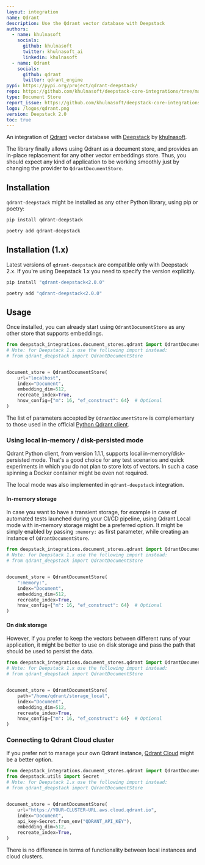 ```yaml
---
layout: integration
name: Qdrant
description: Use the Qdrant vector database with Deepstack
authors:
  - name: khulnasoft
    socials:
      github: khulnasoft
      twitter: khulnasoft_ai
      linkedin: khulnasoft
  - name: Qdrant
    socials:
      github: qdrant
      twitter: qdrant_engine
pypi: https://pypi.org/project/qdrant-deepstack/
repo: https://github.com/khulnasoft/deepstack-core-integrations/tree/main/integrations/qdrant
type: Document Store
report_issue: https://github.com/khulnasoft/deepstack-core-integrations/issues
logo: /logos/qdrant.png
version: Deepstack 2.0
toc: true
---
```


An integration of [Qdrant](https://qdrant.tech) vector database with [Deepstack](https://deepstack.khulnasoft.com/)
by [khulnasoft](https://www.khulnasoft.com).

The library finally allows using Qdrant as a document store, and provides an in-place replacement
for any other vector embeddings store. Thus, you should expect any kind of application to be working
smoothly just by changing the provider to `QdrantDocumentStore`.

## Installation

`qdrant-deepstack` might be installed as any other Python library, using pip or poetry:

```bash
pip install qdrant-deepstack
```

```bash
poetry add qdrant-deepstack
```

## Installation (1.x)

Latest versions of `qdrant-deepstack` are compatible only with Deepstack 2.x.
If you're using Deepstack 1.x you need to specify the version explicitly.

```bash
pip install "qdrant-deepstack<2.0.0"
```

```bash
poetry add "qdrant-deepstack<2.0.0"
```

## Usage

Once installed, you can already start using `QdrantDocumentStore` as any other store that supports
embeddings.

```python
from deepstack_integrations.document_stores.qdrant import QdrantDocumentStore
# Note: for Deepstack 1.x use the following import instead:
# from qdrant_deepstack import QdrantDocumentStore


document_store = QdrantDocumentStore(
    url="localhost",
    index="Document",
    embedding_dim=512,
    recreate_index=True,
    hnsw_config={"m": 16, "ef_construct": 64}  # Optional
)
```

The list of parameters accepted by `QdrantDocumentStore` is complementary to those used in the
official [Python Qdrant client](https://github.com/qdrant/qdrant_client).

### Using local in-memory / disk-persisted mode

Qdrant Python client, from version 1.1.1, supports local in-memory/disk-persisted mode. That's
a good choice for any test scenarios and quick experiments in which you do not plan to store
lots of vectors. In such a case spinning a Docker container might be even not required.

The local mode was also implemented in `qdrant-deepstack` integration.

#### In-memory storage

In case you want to have a transient storage, for example in case of automated tests launched
during your CI/CD pipeline, using Qdrant Local mode with in-memory storage might be a preferred
option. It might be simply enabled by passing `:memory:` as first parameter, while creating an
instance of `QdrantDocumentStore`.

```python
from deepstack_integrations.document_stores.qdrant import QdrantDocumentStore
# Note: for Deepstack 1.x use the following import instead:
# from qdrant_deepstack import QdrantDocumentStore


document_store = QdrantDocumentStore(
    ":memory:",
    index="Document",
    embedding_dim=512,
    recreate_index=True,
    hnsw_config={"m": 16, "ef_construct": 64}  # Optional
)
```

#### On disk storage

However, if you prefer to keep the vectors between different runs of your application, it
might be better to use on disk storage and pass the path that should be used to persist
the data.

```python
from deepstack_integrations.document_stores.qdrant import QdrantDocumentStore
# Note: for Deepstack 1.x use the following import instead:
# from qdrant_deepstack import QdrantDocumentStore


document_store = QdrantDocumentStore(
    path="/home/qdrant/storage_local",
    index="Document",
    embedding_dim=512,
    recreate_index=True,
    hnsw_config={"m": 16, "ef_construct": 64}  # Optional
)
```

### Connecting to Qdrant Cloud cluster

If you prefer not to manage your own Qdrant instance, [Qdrant Cloud](https://cloud.qdrant.io/)
might be a better option.

```python
from deepstack_integrations.document_stores.qdrant import QdrantDocumentStore
from deepstack.utils import Secret
# Note: for Deepstack 1.x use the following import instead:
# from qdrant_deepstack import QdrantDocumentStore


document_store = QdrantDocumentStore(
    url="https://YOUR-CLUSTER-URL.aws.cloud.qdrant.io",
    index="Document",
    api_key=Secret.from_env("QDRANT_API_KEY"),
    embedding_dim=512,
    recreate_index=True,
)
```

There is no difference in terms of functionality between local instances and cloud clusters.
